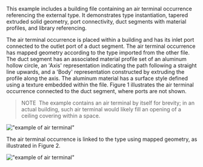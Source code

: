 ﻿This example includes a building file containing an air terminal occurrence referencing the external type. It demonstrates type instantiation, tapered extruded solid geometry, port connectivity, duct segments with material profiles, and library referencing.

The air terminal occurrence is placed within a building and has its inlet port connected to the outlet port of a duct segment. The air terminal occurrence has mapped geometry according to the type imported from the other file. The duct segment has an associated material profile set of an aluminum hollow circle, an 'Axis' representation indicating the path following a straight line upwards, and a 'Body' representation constructed by extruding the profile along the axis. The aluminum material has a surface style defined using a texture embedded within the file. Figure 1 illustrates the air terminal occurrence connected to the duct segment, where ports are not shown.

> NOTE&nbsp; The example contains an air terminal by itself for brevity; in an actual building, such air terminal would likely fill an opening of a ceiling covering within a space.

!["example of air terminal"](../../../../figures/examples/building_service_element_air-terminal-1.png "Figure 1 &mdash; Air terminal occurrence representation")

The air terminal occurrence is linked to the type using mapped geometry, as illustrated in Figure 2.

!["example of air terminal"](../../../../figures/examples/building_service_element_air-terminal-2.png "Figure 2 &mdash; Air terminal occurrence object graph")
